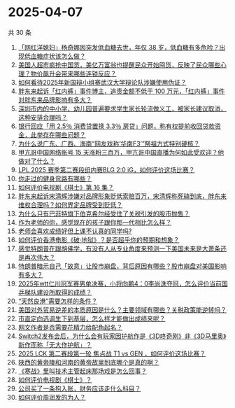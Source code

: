 # 2025-04-07

共 30 条

<!-- BEGIN -->
<!-- 最后更新时间 Mon Apr 07 2025 00:15:47 GMT+0800 (China Standard Time) -->

1. [「网红洋媳妇」杨奇娜因突发低血糖去世，年仅 38 岁，低血糖有多危险？出现低血糖症状该怎么做？](https://www.zhihu.com/question/1892242143323580000)
1. [美国人超市疯抢中国货，美亿万富翁也提醒民众开始囤货，反映了民众哪些心理？物价飙升会带来哪些连锁反应？](https://www.zhihu.com/question/1892119678157027000)
1. [如何看待2025年新国辩小组赛武汉大学辩论队涉嫌使用伪证？](https://www.zhihu.com/question/1891539270549882000)
1. [胖东来起诉「红内裤」事件博主，追责金额不低于 100 万元，「红内裤」事件对胖东来品牌影响有多大？](https://www.zhihu.com/question/1892126012273324500)
1. [深圳市内的中小学、幼儿园普遍要求学生家长轮流做义工，被家长建议取消，这种安排合理吗？](https://www.zhihu.com/question/1891250230470600700)
1. [银行回应「用 2.5％ 消费贷置换 3.3％ 房贷」问题，称有权提前收回贷款资金，此举存在哪些问题？](https://www.zhihu.com/question/1891877110408245800)
1. [为什么说广东、广西、海南“网友戏称‘华南F3’”祭祖方式特别硬核？](https://www.zhihu.com/question/1890520374652957700)
1. [甲亢哥中国网络账号 15 天涨粉三百万，甲亢哥中国直播为何如此受欢迎？他做对了什么？](https://www.zhihu.com/question/1891898840245822500)
1. [LPL 2025 赛季第二赛段组内赛BLG 2:0 iG，如何评价这场比赛？](https://www.zhihu.com/question/1892315053086188800)
1. [你走过的健身弯路有哪些？](https://www.zhihu.com/question/336776202)
1. [如何评价电视剧《棋士》第 16 集？](https://www.zhihu.com/question/1892299085857396500)
1. [胖东来起诉宋清辉涉嫌对品牌形象贬低索赔百万，宋清辉称死磕到底，胖东来维权合理吗？如何界定品牌受到贬低？](https://www.zhihu.com/question/1892207960802961400)
1. [为什么只有巴菲特旗下伯克希尔经受住了关税引发的股市抛售？](https://www.zhihu.com/question/1891564503428207000)
1. [作为老师的你，感觉现在的孩子跟你那一代相比怎么样？](https://www.zhihu.com/question/5683392770)
1. [老师会喜欢成绩好但上课不认真的同学吗?](https://www.zhihu.com/question/14402364631)
1. [如何评价香港电影《破·地狱》？是否超乎你的预期和想象？](https://www.zhihu.com/question/6508671945)
1. [感觉特朗普在跟胡佛学，有没有人从专业角度来预测一下美国未来是大萧条还是再次伟大？](https://www.zhihu.com/question/14285637716)
1. [特朗普暗示自己「故意」让股市崩盘，背后原因有哪些？股市崩盘对美国影响有多大？](https://www.zhihu.com/question/1892280580231620400)
1. [2025年wtt仁川冠军赛男单决赛，小将向鹏4：0李尚洙夺冠，怎么评价当前国乒梯队建设所取得的成绩？](https://www.zhihu.com/question/1892304650226603500)
1. [“天然良港”需要怎样的条件？](https://www.zhihu.com/question/31365407)
1. [美国对外贸易逆差的本质原因是什么？主要领域有哪些？关税政策能逆转吗？](https://www.zhihu.com/question/1891797921718038800)
1. [市直定向选调生下到基层，怎么样才能做出成绩来呢？](https://www.zhihu.com/question/652141131)
1. [网文作者是否需要花精力给配角起名？](https://www.zhihu.com/question/1890776563101964300)
1. [Switch2发布会后，为什么会有玩家因护航作是《3D咚奇刚》非《3D马里奥》新作而称「无大作护航」？](https://www.zhihu.com/question/1890988232960869000)
1. [2025 LCK 第二赛段第一轮 焦点战 T1 vs GEN ，如何评价这场比赛？](https://www.zhihu.com/question/1892263830664488700)
1. [陕西的黄帝陵和河南的黄帝故里到底哪个是真的啊？](https://www.zhihu.com/question/634109573)
1. [《寒战》里叫技术主管起床那场戏是怎么回事？](https://www.zhihu.com/question/20633273)
1. [如何评价电视剧《棋士》？](https://www.zhihu.com/question/1888505705922794000)
1. [公司买了一条狗入账，财务应该走什么科目？](https://www.zhihu.com/question/1889445687529304800)
1. [如何评价周润发的为人？](https://www.zhihu.com/question/298560630)

<!-- END -->
